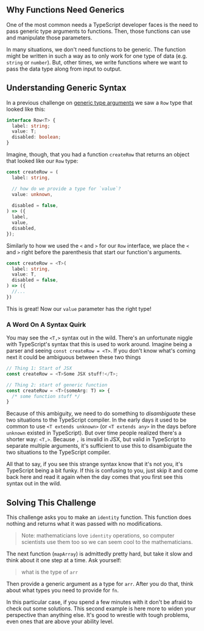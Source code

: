 ## Why Functions Need Generics

One of the most common needs a TypeScript developer faces is the need to pass generic type arguments to functions.  Then, those functions can use and manipulate those parameters.

In many situations, we don't need functions to be generic.  The function might be written in such a way as to only work for one type of data (e.g. `string` or `number`).  But, other times, we write functions where we want to pass the data type along from input to output.

## Understanding Generic Syntax

In a previous challenge on [generic type arguments](todo-generic-type-arguments) we saw a `Row` type that looked like this:

```ts
interface Row<T> {
  label: string;
  value: T;
  disabled: boolean;
}
```

Imagine, though, that you had a function `createRow` that returns an object that looked like our `Row` type:

```ts
const createRow = (
  label: string,

  // how do we provide a type for `value`?
  value: unknown,
  
  disabled = false,
) => ({
  label,
  value,
  disabled,
});
```

Similarly to how we used the `<` and `>` for our `Row` interface, we place the `<` and `>` right before the parenthesis that start our function's arguments.

```ts
const createRow = <T>(
  label: string,
  value: T,
  disabled = false,
) => ({
  //...
})
```

This is great!  Now our `value` parameter has the right type!

### A Word On A Syntax Quirk

You may see the `<T,>` syntax out in the wild.  There's an unfortunate niggle with TypeScript's syntax that this is used to work around.  Imagine being a parser and seeing `const createRow = <T>`.  If you don't know what's coming next it could be ambiguous between these two things

```ts
// Thing 1: Start of JSX
const createRow = <T>Some JSX stuff!</T>;

// Thing 2: start of generic function
const createRow = <T>(someArg: T) => {
  /* some function stuff */
}
```

Because of this ambiguity, we need to do something to _disambiguate_ these two situations to the TypeScript compiler.  In the early days it used to be common to use `<T extends unknown>` (or `<T extends any>` in the days before `unknown` existed in TypeScript).  But over time people realized there's a shorter way: `<T,>`.  Because `,` is invalid in JSX, but valid in TypeScript to separate multiple arguments, it's sufficient to use this to disambiguate the two situations to the TypeScript compiler.

All that to say, if you see this strange syntax know that it's not you, it's TypeScript being a bit funky.  If this is confusing to you, just skip it and come back here and read it again when the day comes that you first see this syntax out in the wild.

## Solving This Challenge

This challenge asks you to make an `identity` function.  This function does nothing and returns what it was passed with no modifications.

> Note: mathematicians love `identity` operations, so computer scientists use them too so we can seem cool to the mathematicians.

The next function (`mapArray`) is admittedly pretty hard, but take it slow and think about it one step at a time.  Ask yourself:

> what is the type of `arr`

Then provide a generic argument as a type for `arr`.  After you do that, think about what types you need to provide for `fn`.

In this particular case, if you spend a few minutes with it don't be afraid to check out some solutions.  This second example is here more to widen your perspective than anything else.  It's good to wrestle with tough problems, even ones that are above your ability level.

